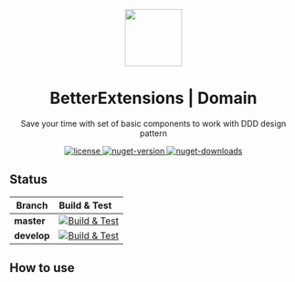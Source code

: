 <p align="center">
    <img width="100px" src="https://github.com/itkerry/better-extensions-domain/raw/master/icon.png" align="center" />
    <h1 align="center">BetterExtensions | Domain</h1>
    <p align="center">Save your time with set of basic components to work with DDD design pattern</p>
</p>
<p align="center">
    <a href="https://github.com/itkerry/better-extensions-domain/blob/master/LICENSE">
        <img alt="license" src="https://img.shields.io/github/license/mashape/apistatus.svg" />
    </a>
    <a href="https://www.nuget.org/packages/BetterExtensions.Domain/">
        <img alt="nuget-version" src="https://img.shields.io/nuget/v/BetterExtensions.Domain.svg" />
    </a>
    <a href="https://www.nuget.org/packages/BetterExtensions.Domain/">
        <img alt="nuget-downloads" src="https://img.shields.io/nuget/dt/BetterExtensions.Domain.svg" />
    </a>
</p>

## Status
| Branch | Build & Test |
|---|:---|
|**master**|[![Build & Test][build-master-badge]][build]| 
|**develop**|[![Build & Test][build-develop-badge]][build]|

[build-master-badge]: https://dev.azure.com/better-open-source/better-extensions/_apis/build/status/BetterExtensions.Domain?branchName=master
[build-develop-badge]: https://dev.azure.com/better-open-source/better-extensions/_apis/build/status/BetterExtensions.Domain?branchName=develop
[build]: https://dev.azure.com/better-open-source/better-extensions/_build?definitionId=6

## How to use
